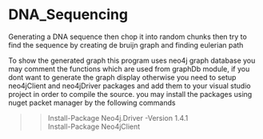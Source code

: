 # DNA_Sequencing
Generating a DNA sequence then chop it into random chunks then try to find the sequence by creating de bruijn graph and finding eulerian path

To show the generated graph this program uses neo4j graph database you may comment the functions which are used from graphDb module,
if you dont want to generate the graph display otherwise you need to setup neo4jClient and neo4jDriver packages and add them to your 
visual studio project in order to compile the source.
you may install the packages using nuget packet manager by the following commands
>>Install-Package Neo4j.Driver -Version 1.4.1	
>>Install-Package Neo4jClient
